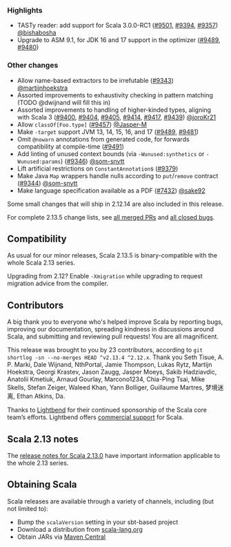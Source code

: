 ### Highlights

* TASTy reader: add support for Scala 3.0.0-RC1 ([#9501](https://github.com/scala/scala/pull/9501), [#9394](https://github.com/scala/scala/pull/9394), [#9357](https://github.com/scala/scala/pull/9357)) [@bishabosha](https://github.com/bishabosha)
* Upgrade to ASM 9.1, for JDK 16 and 17 support in the optimizer ([#9489](https://github.com/scala/scala/pull/9489), [#9480](https://github.com/scala/scala/pull/9480))

### Other changes

* Allow name-based extractors to be irrefutable ([#9343](https://github.com/scala/scala/pull/9343)) [@martijnhoekstra](https://github.com/martijnhoekstra)
* Assorted improvements to exhaustivity checking in pattern matching (TODO @dwijnand will fill this in)
* Assorted improvements to handling of higher-kinded types, aligning with Scala 3 ([#9400](https://github.com/scala/scala/pull/9400), [#9404](https://github.com/scala/scala/pull/9404), [#9405](https://github.com/scala/scala/pull/9405), [#9414](https://github.com/scala/scala/pull/9414), [#9417](https://github.com/scala/scala/pull/9417), [#9439](https://github.com/scala/scala/pull/9439)) [@joroKr21](https://github.com/joroKr21)
* Allow `classOf[Foo.type]` ([#9457](https://github.com/scala/scala/pull/9457)) [@Jasper-M](https://github.com/Jasper-M)
* Make `-target` support JVM 13, 14, 15, 16, and 17 ([#9489](https://github.com/scala/scala/pull/9489), [#9481](https://github.com/scala/scala/pull/9481))
* Omit `@nowarn` annotations from generated code, for forwards compatibility at compile-time ([#9491](https://github.com/scala/scala/pull/9491))
* Add linting of unused context bounds (via `-Wunused:synthetics` or `-Wunused:params`) ([#9346](https://github.com/scala/scala/pull/9346)) [@som-snytt](https://github.com/som-snytt)
* Lift artificial restrictions on `ConstantAnnotation`s ([#9379](https://github.com/scala/scala/pull/9379))
* Make Java `Map` wrappers handle nulls according to `put`/`remove` contract ([#9344](https://github.com/scala/scala/pull/9344)) [@som-snytt](https://github.com/som-snytt)
* Make language specification available as a PDF ([#7432](https://github.com/scala/scala/pull/7432)) [@sake92](https://github.com/sake92)

Some small changes that will ship in 2.12.14 are also included in this release.

For complete 2.13.5 change lists, see [all merged PRs](https://github.com/scala/scala/pulls?q=is%3Amerged%20milestone%3A2.13.5) and [all closed bugs](https://github.com/scala/bug/issues?utf8=%E2%9C%93&q=is%3Aclosed+milestone%3A2.13.5).

## Compatibility

As usual for our minor releases, Scala 2.13.5 is binary-compatible with the whole Scala 2.13 series.

Upgrading from 2.12? Enable `-Xmigration` while upgrading to request migration advice from the compiler.

## Contributors

A big thank you to everyone who's helped improve Scala by reporting bugs, improving our documentation, spreading kindness in discussions around Scala, and submitting and reviewing pull requests! You are all magnificent.

This release was brought to you by 23 contributors, according to `git shortlog -sn --no-merges HEAD ^v2.13.4 ^2.12.x`. Thank you Seth Tisue, A. P. Marki, Dale Wijnand, NthPortal, Jamie Thompson, Lukas Rytz, Martijn Hoekstra, Georgi Krastev, Jason Zaugg, Jasper Moeys, Sakib Hadziavdic, Anatolii Kmetiuk, Arnaud Gourlay, Marcono1234, Chia-Ping Tsai, Mike Skells, Stefan Zeiger, Waleed Khan, Yann Bolliger, Guillaume Martres, 梦境迷离, Ethan Atkins, Da.

Thanks to [Lightbend](https://www.lightbend.com/scala) for their continued sponsorship of the Scala core team’s efforts. Lightbend offers [commercial support](https://www.lightbend.com/lightbend-platform-subscription) for Scala.

## Scala 2.13 notes

The [release notes for Scala 2.13.0](https://github.com/scala/scala/releases/v2.13.0) have important information applicable to the whole 2.13 series.

## Obtaining Scala

Scala releases are available through a variety of channels, including (but not limited to):

* Bump the `scalaVersion` setting in your sbt-based project
* Download a distribution from [scala-lang.org](http://scala-lang.org/download/2.13.5.html)
* Obtain JARs via [Maven Central](http://search.maven.org/#search%7Cga%7C1%7Cg%3A%22org.scala-lang%22%20AND%20v%3A%222.13.5%22)
